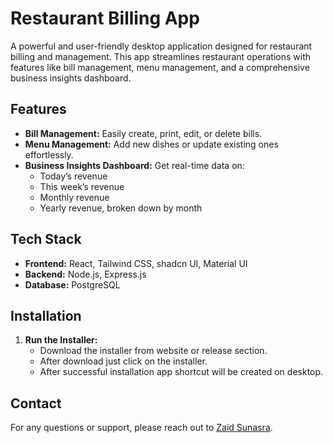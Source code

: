 # Restaurant Billing App

A powerful and user-friendly desktop application designed for restaurant billing and management. This app streamlines restaurant operations with features like bill management, menu management, and a comprehensive business insights dashboard.

## Features

- **Bill Management:** Easily create, print, edit, or delete bills.
- **Menu Management:** Add new dishes or update existing ones effortlessly.
- **Business Insights Dashboard:** Get real-time data on:
  - Today’s revenue
  - This week’s revenue
  - Monthly revenue
  - Yearly revenue, broken down by month

## Tech Stack

- **Frontend:** React, Tailwind CSS, shadcn UI, Material UI
- **Backend:** Node.js, Express.js
- **Database:** PostgreSQL

## Installation

1. **Run the Installer:**
   - Download the installer from website or release section.
   - After download just click on the installer.
   - After successful  installation app shortcut will be created on desktop.


## Contact

For any questions or support, please reach out to [Zaid Sunasra](mailto:zaidsunasra26@gmail.com).

